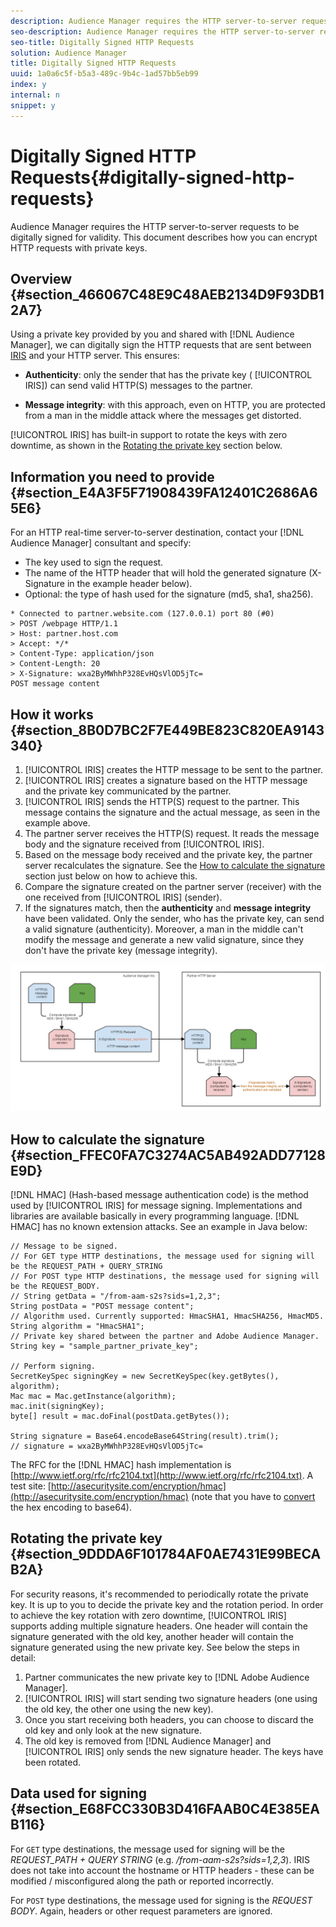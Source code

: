 ```yaml
---
description: Audience Manager requires the HTTP server-to-server requests to be digitally signed for validity. This document describes how you can encrypt HTTP requests with private keys.
seo-description: Audience Manager requires the HTTP server-to-server requests to be digitally signed for validity. This document describes how you can encrypt HTTP requests with private keys.
seo-title: Digitally Signed HTTP Requests
solution: Audience Manager
title: Digitally Signed HTTP Requests
uuid: 1a0a6c5f-b5a3-489c-9b4c-1ad57bb5eb99
index: y
internal: n
snippet: y
---
```


# Digitally Signed HTTP Requests{#digitally-signed-http-requests}

Audience Manager requires the HTTP server-to-server requests to be digitally signed for validity. This document describes how you can encrypt HTTP requests with private keys.

## Overview {#section_466067C48E9C48AEB2134D9F93DB12A7}

<!-- 

digitally_signed_http_requests.xml

 -->

Using a private key provided by you and shared with [!DNL Audience Manager], we can digitally sign the HTTP requests that are sent between [IRIS](../../../reference/system-components/components-data-action.md#section_1966DC17FD14419E943CEF04F13A005B) and your HTTP server. This ensures:

* **Authenticity**: only the sender that has the private key ( [!UICONTROL IRIS]) can send valid HTTP(S) messages to the partner. 

* **Message integrity**: with this approach, even on HTTP, you are protected from a man in the middle attack where the messages get distorted.

[!UICONTROL IRIS] has built-in support to rotate the keys with zero downtime, as shown in the [Rotating the private key](../../../c-integration/receiving-audience-data/real-time-outbound-transfers/digitally-signed-http-requests.md#section_9DDDA6F101784AF0AE7431E99BECAB2A) section below.

## Information you need to provide {#section_E4A3F5F71908439FA12401C2686A65E6}

For an HTTP real-time server-to-server destination, contact your [!DNL Audience Manager] consultant and specify:

* The key used to sign the request. 
* The name of the HTTP header that will hold the generated signature (X-Signature in the example header below). 
* Optional: the type of hash used for the signature (md5, sha1, sha256).

```
* Connected to partner.website.com (127.0.0.1) port 80 (#0) 
> POST /webpage HTTP/1.1 
> Host: partner.host.com 
> Accept: */* 
> Content-Type: application/json 
> Content-Length: 20 
> X-Signature: wxa2ByMWhhP328EvHQsVlOD5jTc= 
POST message content
```

## How it works {#section_8B0D7BC2F7E449BE823C820EA9143340}

1. [!UICONTROL IRIS] creates the HTTP message to be sent to the partner. 
1. [!UICONTROL IRIS] creates a signature based on the HTTP message and the private key communicated by the partner. 
1. [!UICONTROL IRIS] sends the HTTP(S) request to the partner. This message contains the signature and the actual message, as seen in the example above. 
1. The partner server receives the HTTP(S) request. It reads the message body and the signature received from [!UICONTROL IRIS]. 
1. Based on the message body received and the private key, the partner server recalculates the signature. See the [How to calculate the signature](../../../c-integration/receiving-audience-data/real-time-outbound-transfers/digitally-signed-http-requests.md#section_FFEC0FA7C3274AC5AB492ADD77128E9D) section just below on how to achieve this. 
1. Compare the signature created on the partner server (receiver) with the one received from [!UICONTROL IRIS] (sender). 
1. If the signatures match, then the **authenticity** and **message integrity** have been validated. Only the sender, who has the private key, can send a valid signature (authenticity). Moreover, a man in the middle can't modify the message and generate a new valid signature, since they don't have the private key (message integrity).

![](assets/iris-digitally-sign-http-request.png)

## How to calculate the signature {#section_FFEC0FA7C3274AC5AB492ADD77128E9D}

[!DNL HMAC] (Hash-based message authentication code) is the method used by [!UICONTROL IRIS] for message signing. Implementations and libraries are available basically in every programming language. [!DNL HMAC] has no known extension attacks. See an example in Java below:

```
// Message to be signed. 
// For GET type HTTP destinations, the message used for signing will be the REQUEST_PATH + QUERY_STRING 
// For POST type HTTP destinations, the message used for signing will be the REQUEST_BODY. 
// String getData = "/from-aam-s2s?sids=1,2,3"; 
String postData = "POST message content"; 
// Algorithm used. Currently supported: HmacSHA1, HmacSHA256, HmacMD5. 
String algorithm = "HmacSHA1"; 
// Private key shared between the partner and Adobe Audience Manager. 
String key = "sample_partner_private_key"; 
  
// Perform signing. 
SecretKeySpec signingKey = new SecretKeySpec(key.getBytes(), algorithm); 
Mac mac = Mac.getInstance(algorithm); 
mac.init(signingKey); 
byte[] result = mac.doFinal(postData.getBytes()); 
  
String signature = Base64.encodeBase64String(result).trim(); 
// signature = wxa2ByMWhhP328EvHQsVlOD5jTc=
```

The RFC for the [!DNL HMAC] hash implementation is [http://www.ietf.org/rfc/rfc2104.txt](http://www.ietf.org/rfc/rfc2104.txt). A test site: [http://asecuritysite.com/encryption/hmac](http://asecuritysite.com/encryption/hmac) (note that you have to [convert](http://tomeko.net/online_tools/hex_to_base64.php?lang=en) the hex encoding to base64).

## Rotating the private key {#section_9DDDA6F101784AF0AE7431E99BECAB2A}

For security reasons, it's recommended to periodically rotate the private key. It is up to you to decide the private key and the rotation period. In order to achieve the key rotation with zero downtime, [!UICONTROL IRIS] supports adding multiple signature headers. One header will contain the signature generated with the old key, another header will contain the signature generated using the new private key. See below the steps in detail:

1. Partner communicates the new private key to [!DNL Adobe Audience Manager]. 
1. [!UICONTROL IRIS] will start sending two signature headers (one using the old key, the other one using the new key). 
1. Once you start receiving both headers, you can choose to discard the old key and only look at the new signature. 
1. The old key is removed from [!DNL Audience Manager] and [!UICONTROL IRIS] only sends the new signature header. The keys have been rotated.

## Data used for signing {#section_E68FCC330B3D416FAAB0C4E385EAB116}

For `GET` type destinations, the message used for signing will be the *REQUEST_PATH + QUERY STRING* (e.g. */from-aam-s2s?sids=1,2,3*). IRIS does not take into account the hostname or HTTP headers - these can be modified / misconfigured along the path or reported incorrectly.

For `POST` type destinations, the message used for signing is the *REQUEST BODY*. Again, headers or other request parameters are ignored. 
